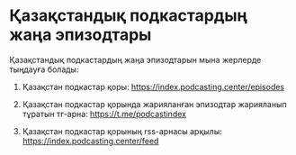 # Қазақстандық подкастардың жаңа эпизодтары

Қазақстандық подкастардың жаңа эпизодтарын мына жерлерде тыңдауға болады:

1. Қазақстан подкастар қоры: https://index.podcasting.center/episodes

2. Қазақстан подкастар қорында жарияланған эпизодтар жарияланып тұратын тг-арна: https://t.me/podcastindex

3. Қазақстан подкастар қорының rss-арнасы арқылы: https://index.podcasting.center/feed
